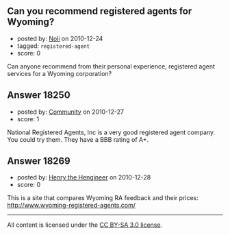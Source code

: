 ## Can you recommend registered agents for Wyoming?

- posted by: [Noli](https://stackexchange.com/users/-1/6135-noli) on 2010-12-24
- tagged: `registered-agent`
- score: 0

Can anyone recommend from their personal experience, registered agent services for a Wyoming corporation?


## Answer 18250

- posted by: [Community](https://stackexchange.com/users/-1/-1-community) on 2010-12-27
- score: 1

National Registered Agents, Inc is a very good registered agent company. You could try them. They have a BBB rating of A+.


## Answer 18269

- posted by: [Henry the Hengineer](https://stackexchange.com/users/-1/1692-henry-the-hengineer) on 2010-12-28
- score: 0

This is a site that compares Wyoming RA feedback and their prices: http://www.wyoming-registered-agents.com/



---

All content is licensed under the [CC BY-SA 3.0 license](https://creativecommons.org/licenses/by-sa/3.0/).

